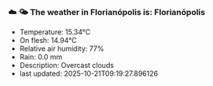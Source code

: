 ### ☁️ 🌤️  The weather in Florianópolis is: Florianópolis

- Temperature: 15.34°C
- On flesh: 14.94°C
- Relative air humidity: 77%
- Rain: 0.0 mm
- Description: Overcast clouds
- last updated: 2025-10-21T09:19:27.896126
